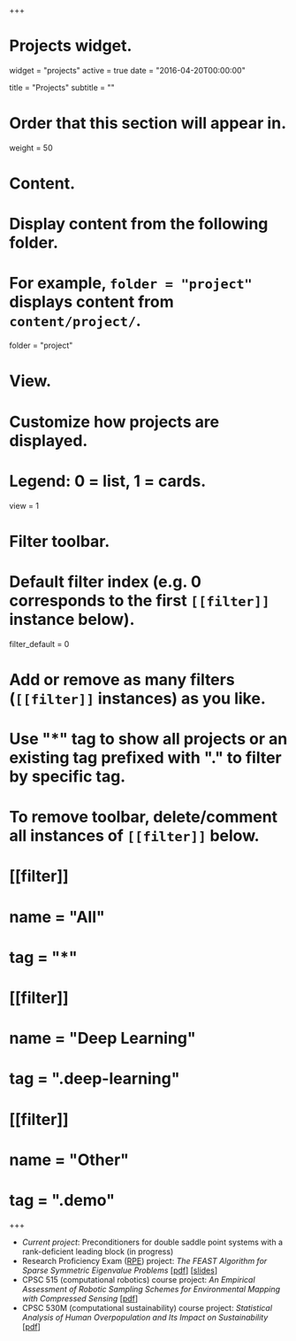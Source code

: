 +++
# Projects widget.
widget = "projects"
active = true
date = "2016-04-20T00:00:00"

title = "Projects"
subtitle = ""

# Order that this section will appear in.
weight = 50

# Content.
# Display content from the following folder.
# For example, `folder = "project"` displays content from `content/project/`.
folder = "project"

# View.
# Customize how projects are displayed.
# Legend: 0 = list, 1 = cards.
view = 1

# Filter toolbar.

# Default filter index (e.g. 0 corresponds to the first `[[filter]]` instance below).
filter_default = 0

# Add or remove as many filters (`[[filter]]` instances) as you like.
# Use "*" tag to show all projects or an existing tag prefixed with "." to filter by specific tag.
# To remove toolbar, delete/comment all instances of `[[filter]]` below.
# [[filter]]
#   name = "All"
#   tag = "*"
#  
# [[filter]]
#   name = "Deep Learning"
#   tag = ".deep-learning"
#
# [[filter]]
#   name = "Other"
#   tag = ".demo"

+++

- *Current project*: Preconditioners for double saddle point systems with a rank-deficient leading block (in progress)
- Research Proficiency Exam ([RPE](https://www.cs.ubc.ca/students/grad/policies/grad-handbook/research-proficiency-evaluation-rpe/rpe-examination)) project: *The FEAST Algorithm for Sparse Symmetric Eigenvalue Problems* [[pdf](publication/sbradley_rpe.pdf)] [[slides](talk/sbradley_rpe_presentation.pdf)]
- CPSC 515 (computational robotics) course project: *An Empirical Assessment of Robotic Sampling Schemes for Environmental Mapping with Compressed Sensing* [[pdf](publication/bradley_cs_robotics.pdf)]
- CPSC 530M (computational sustainability) course project: *Statistical Analysis of Human Overpopulation and Its Impact on Sustainability* [[pdf](publication/sbradley_sustainability_project.pdf)]